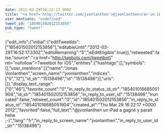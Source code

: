 ```yaml
---
date: 2012-03-29T16:22:17.000Z
title: "<a href='http://twitter.com/jvonlanthen'>@jvonlanthen</a> un iPad a gagné y parait hehe ;-)″"
user_mentions: "undefined"
tweet_id: "185401502012153856"
pub_type: "tweet"
---
```

{"edit_info":{"initial":{"editTweetIds":["185401502012153856"],"editableUntil":"2012-03-29T16:52:17.330Z","editsRemaining":"5","isEditEligible":true}},"retweeted":false,"source":"<a href=\"http://tapbots.com/tweetbot\" rel=\"nofollow\">Tweetbot for iOS</a>","entities":{"hashtags":[],"symbols":[],"user_mentions":[{"name":"Jonas Vonlanthen","screen_name":"jvonlanthen","indices":["0","12"],"id_str":"15138496","id":"15138496"}],"urls":[]},"display_text_range":["0","46"],"favorite_count":"0","in_reply_to_status_id_str":"185401016685051904","id_str":"185401502012153856","in_reply_to_user_id":"15138496","truncated":false,"retweet_count":"0","id":"185401502012153856","in_reply_to_status_id":"185401016685051904","created_at":"Thu Mar 29 16:22:17 +0000 2012","favorited":false,"full_text":"@jvonlanthen un iPad a gagné y parait hehe ;-)","lang":"fr","in_reply_to_screen_name":"jvonlanthen","in_reply_to_user_id_str":"15138496"}
